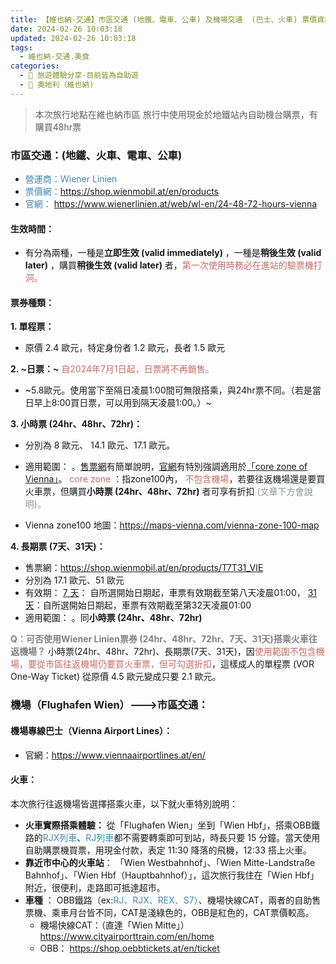 ```yaml
---
title: 【維也納-交通】市區交通 (地鐵、電車、公車) 及機場交通  (巴士、火車) 票價資訊
date: 2024-02-26 10:03:18
updated: 2024-02-26 10:03:18
tags:
  - 維也納-交通.美食
categories: 
  - 🌴 旅遊體驗分享-目前皆為自助遊
  - 🥥 奧地利（維也納)  
---
```

> 本次旅行地點在維也納市區
> 旅行中使用現金於地鐵站內自助機台購票，有購買48hr票

<!-- more -->

### 市區交通：(地鐵、火車、電車、公車)
+ <font color=#4287B5> 營運商：Ｗiener Linien </font>
+ <font color=#4287B5> 票價網：</font>https://shop.wienmobil.at/en/products
+ <font color=#4287B5> 官網：</font> https://www.wienerlinien.at/web/wl-en/24-48-72-hours-vienna

#### 生效時間：
+ 有分為兩種，一種是**立即生效 (valid immediately)** ，一種是**稍後生效 (valid later)** ，購買**稍後生效 (valid later)** 者，<font color=#c36d67>第一次使用時務必在進站的驗票機打洞。</font>

#### 票券種類：
**1. 單程票：**
+ 原價 2.4 歐元，特定身份者 1.2 歐元，長者 1.5 歐元

**2. ~日票：~** <font color=#c36d67>自2024年7月1日起，日票將不再銷售。</font>
+ ~5.8歐元。使用當下至隔日凌晨1:00間可無限搭乘，與24hr票不同。（若是當日早上8:00買日票，可以用到隔天凌晨1:00。）~

**3. 小時票 (24hr、48hr、72hr)：**
+ 分別為 8 歐元、 14.1 歐元、17.1 歐元。
+ 適用範圍：
    。[售票網](https://shop.wienmobil.at/en/products/244872_VIE)有簡單說明，[官網]( https://www.wienerlinien.at/web/wl-en/24-48-72-hours-vienna)有特別強調適用於[「core zone of Vienna」](https://www.wienerlinien.at/web/wl-en/tickets/core-zone-of-vienna)。 <font color=#c36d67>core zone </font> ：指zone100內， <font color=#c36d67>不包含機場</font>，若要往返機場還是要買火車票，但購買**小時票 (24hr、48hr、72hr)** 者可享有折扣 <font color=#909497>(文章下方會說明)。</font>

+ Vienna zone100 地圖：https://maps-vienna.com/vienna-zone-100-map


**4. 長期票 (7天、31天)：**
+ 售票網：https://shop.wienmobil.at/en/products/T7T31_VIE
+ 分別為 17.1 歐元、51 歐元
+ 有效期：
[ 7 天](https://www.wienerlinien.at/web/wl-en/tickets/7-days-vienna)： 自所選開始日期起，車票有效期截至第八天凌晨01:00，
[ 31 天](https://www.wienerlinien.at/web/wl-en/tickets/31-days-vienna)：自所選開始日期起，車票有效期截至第32天凌晨01:00
+ 適用範圍：
    。同**小時票 (24hr、48hr、72hr)**

<font color=#818385>**Q：可否使用Wiener Linien票券 (24hr、48hr、72hr、7天、31天)搭乘火車往返機場？**</font>
 小時票(24hr、48hr、72hr)、長期票(7天、31天)，因<font color=#c36d67>使用範圍不包含機場，要從市區往返機場仍要買火車票，但可勾選折扣</font>，這樣成人的單程票 (VOR One-Way Ticket) 從原價 4.5 歐元變成只要 2.1 歐元。
 
### 機場（Flughafen Wien）--->市區交通：
#### 機場專線巴士（Vienna Airport Lines）：
+ 官網：https://www.viennaairportlines.at/en/

#### 火車：
本次旅行往返機場皆選擇搭乘火車，以下就火車特別說明：
+ **火車實際搭乘體驗：**
 從「Flughafen Wien」坐到「Wien Hbf」，搭乘OBB鐵路的<font color=#4287B5>RJX列車</font>、<font color=#4287B5>RJ列車</font>都不需要轉乘即可到站，時長只要 15 分鐘。當天使用自助購票機買票，用現金付款，表定 11:30 降落的飛機，12:33 搭上火車。
+ **靠近市中心的火車站**：
「Wien Westbahnhof」、「Wien Mitte-Landstraße Bahnhof」、「Wien Hbf（Hauptbahnhof）」，這次旅行我住在「Wien Hbf」附近，很便利，走路即可抵達超市。
+ **車種** ：
OBB鐵路（ex:<font color=#4287B5>RJ、RJX、REX、S7）</font>、機場快線CAT，兩者的自助售票機、乘車月台皆不同，CAT是淺綠色的，OBB是紅色的，CAT票價較高。
   + 機場快線CAT：（直達「Wien Mitte」）
    https://www.cityairporttrain.com/en/home
   + OBB：
    https://shop.oebbtickets.at/en/ticket
 
 